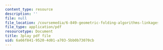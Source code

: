 ```yaml
---
content_type: resource
description: ''
file: null
file_location: /coursemedia/6-849-geometric-folding-algorithms-linkages-origami-polyhedra-fall-2012/6a66f84195204d01a7035bb0b73070cb_SEyDJ2qMVl4.pdf
file_type: application/pdf
resourcetype: Document
title: 3play pdf file
uid: 6a66f841-9520-4d01-a703-5bb0b73070cb
---
```

